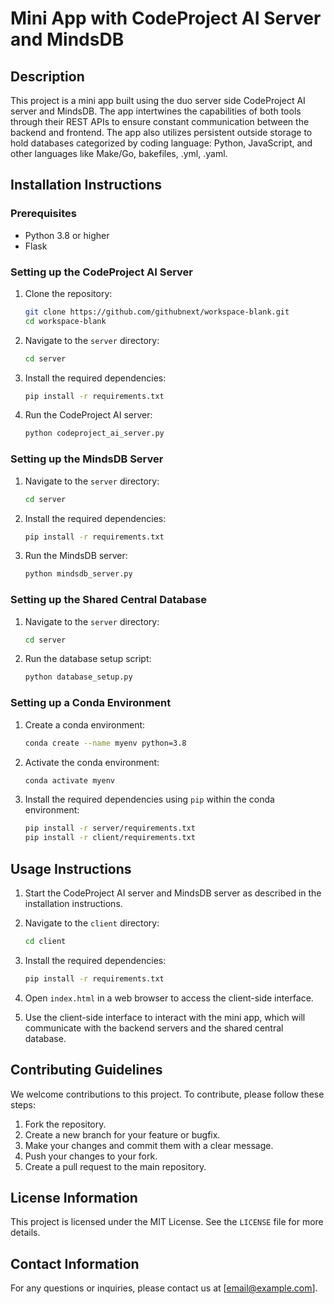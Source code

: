 # Mini App with CodeProject AI Server and MindsDB

## Description

This project is a mini app built using the duo server side CodeProject AI server and MindsDB. The app intertwines the capabilities of both tools through their REST APIs to ensure constant communication between the backend and frontend. The app also utilizes persistent outside storage to hold databases categorized by coding language: Python, JavaScript, and other languages like Make/Go, bakefiles, .yml, .yaml.

## Installation Instructions

### Prerequisites

- Python 3.8 or higher
- Flask

### Setting up the CodeProject AI Server

1. Clone the repository:
   ```bash
   git clone https://github.com/githubnext/workspace-blank.git
   cd workspace-blank
   ```

2. Navigate to the `server` directory:
   ```bash
   cd server
   ```

3. Install the required dependencies:
   ```bash
   pip install -r requirements.txt
   ```

4. Run the CodeProject AI server:
   ```bash
   python codeproject_ai_server.py
   ```

### Setting up the MindsDB Server

1. Navigate to the `server` directory:
   ```bash
   cd server
   ```

2. Install the required dependencies:
   ```bash
   pip install -r requirements.txt
   ```

3. Run the MindsDB server:
   ```bash
   python mindsdb_server.py
   ```

### Setting up the Shared Central Database

1. Navigate to the `server` directory:
   ```bash
   cd server
   ```

2. Run the database setup script:
   ```bash
   python database_setup.py
   ```

### Setting up a Conda Environment

1. Create a conda environment:
   ```bash
   conda create --name myenv python=3.8
   ```

2. Activate the conda environment:
   ```bash
   conda activate myenv
   ```

3. Install the required dependencies using `pip` within the conda environment:
   ```bash
   pip install -r server/requirements.txt
   pip install -r client/requirements.txt
   ```

## Usage Instructions

1. Start the CodeProject AI server and MindsDB server as described in the installation instructions.

2. Navigate to the `client` directory:
   ```bash
   cd client
   ```

3. Install the required dependencies:
   ```bash
   pip install -r requirements.txt
   ```

4. Open `index.html` in a web browser to access the client-side interface.

5. Use the client-side interface to interact with the mini app, which will communicate with the backend servers and the shared central database.

## Contributing Guidelines

We welcome contributions to this project. To contribute, please follow these steps:

1. Fork the repository.
2. Create a new branch for your feature or bugfix.
3. Make your changes and commit them with a clear message.
4. Push your changes to your fork.
5. Create a pull request to the main repository.

## License Information

This project is licensed under the MIT License. See the `LICENSE` file for more details.

## Contact Information

For any questions or inquiries, please contact us at [email@example.com].
